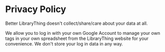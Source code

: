 # Privacy Policy

Better LibraryThing doesn't collect/share/care about your data at all.

We allow you to log in with your own Google Account to manage your own tags in your
own spreadsheet from the LibraryThing website for your convenience. We don't store your log in data in any way.
